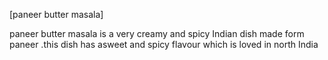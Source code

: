 [paneer butter masala]

paneer butter masala is a very creamy and spicy Indian dish made form paneer .this dish has asweet and spicy flavour which is loved in north India